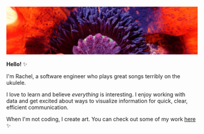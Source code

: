 ![poppy](https://github.com/PeepTheMoon/PeepTheMoon/blob/master/assets/Poppy-header.jpeg?raw=true)

**Hello!**  :sparkles: 

I'm Rachel, a software engineer who plays great songs terribly on the ukulele.  

I love to learn and believe *everything* is interesting. I enjoy working with data and get excited about ways to visualize information for quick, clear, efficient communication.

When I'm not coding, I create art.  You can check out some of my work [here](https://www.instagram.com/peepthemoonstudios/?hl=en)   :sparkles:

